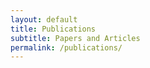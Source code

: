 ```yaml
---
layout: default
title: Publications	
subtitle: Papers and Articles
permalink: /publications/
---
```

<div id="publications-description" class="row">
	<div class="col-md-12"> 
	</div>
</div>